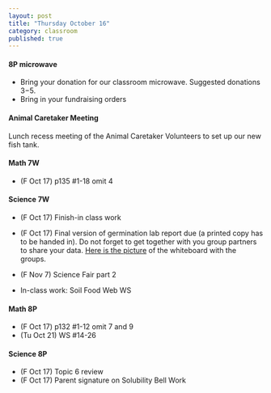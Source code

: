 ```yaml
---
layout: post
title: "Thursday October 16"
category: classroom
published: true
---
```


#### 8P microwave
* Bring your donation for our classroom microwave. Suggested donations $3-$5.
* Bring in your fundraising orders

#### Animal Caretaker Meeting 
Lunch recess meeting of the Animal Caretaker Volunteers to set up our new fish tank.

#### Math 7W
* (F Oct 17) p135 #1-18 omit 4

#### Science 7W
* (F Oct 17) Finish-in class work
* (F Oct 17) Final version of germination lab report due (a printed copy has to be handed in). Do not forget to get together with you group partners to share your data. [Here is the picture](https://www.dropbox.com/s/zizjof6llbrqvwd/2014-09-26%2015.00.19.jpg?dl=0) of the whiteboard with the groups.
* (F Nov 7) Science Fair part 2

* In-class work: Soil Food Web WS

#### Math 8P
* (F Oct 17) p132 #1-12 omit 7 and 9
* (Tu Oct 21) WS #14-26

#### Science 8P
* (F Oct 17) Topic 6 review
* (F Oct 17) Parent signature on Solubility Bell Work
